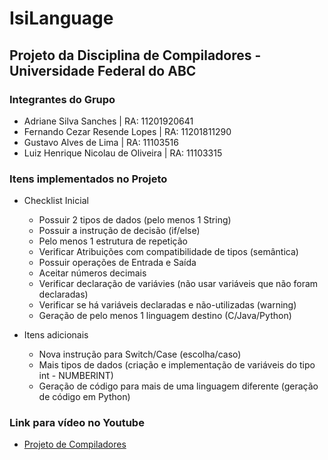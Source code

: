 # IsiLanguage

## Projeto da Disciplina de Compiladores - Universidade Federal do ABC

### Integrantes do Grupo
- Adriane Silva Sanches             |   RA: 11201920641
- Fernando Cezar Resende Lopes      |   RA: 11201811290 
- Gustavo Alves de Lima             |   RA: 11103516
- Luiz Henrique Nicolau de Oliveira |   RA: 11103315

### Itens implementados no Projeto
- Checklist Inicial
    - Possuir 2 tipos de dados (pelo menos 1 String) 	
    - Possuir a instrução de decisão (if/else)	
    - Pelo menos 1 estrutura de repetição	
    - Verificar Atribuições com compatibilidade de tipos (semântica) 	
    - Possuir operações de Entrada e Saída	
    - Aceitar números decimais 	
    - Verificar declaração de variávies (não usar variáveis que não foram declaradas)	
    - Verificar se há variáveis declaradas e não-utilizadas (warning)	
    - Geração de pelo menos 1 linguagem destino (C/Java/Python)

- Itens adicionais
    - Nova instrução para Switch/Case (escolha/caso)
    - Mais tipos de dados (criação e implementação de variáveis do tipo int - NUMBERINT)
    - Geração de código para mais de uma linguagem diferente (geração de código em Python)

### Link para vídeo no Youtube
- [Projeto de Compiladores](https://www.youtube.com/)
